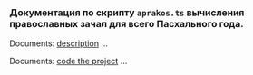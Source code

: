 ### Документация по скрипту `aprakos.ts` вычисления православных зачал для всего Пасхального года.

Documents: [description](https://ibo7.github.io/TS-aprakos/001.html) …

Documents: [code the project](https://ibo7.github.io/TS-aprakos/gendocs/index.html) …
